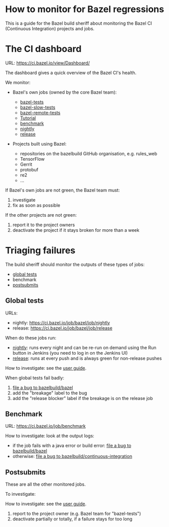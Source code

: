 # How to monitor for Bazel regressions

This is a guide for the Bazel build sheriff about monitoring the Bazel CI
(Continuous Integration) projects and jobs.

# The CI dashboard

URL: https://ci.bazel.io/view/Dashboard/

The dashboard gives a quick overview of the Bazel CI's health.

We monitor:

*   Bazel's own jobs (owned by the core Bazel team):

    -   [bazel-tests](https://ci.bazel.io/job/bazel-tests)
    -   [bazel-slow-tests](https://ci.bazel.io/job/bazel-slow-tests)
    -   [bazel-remote-tests](https://ci.bazel.io/job/bazel-remote-tests)
    -   [Tutorial](https://ci.bazel.io/job/Tutorial)
    -   [benchmark](https://ci.bazel.io/job/benchmark)
    -   [nightly](https://ci.bazel.io/job/bazel/job/nightly)
    -   [release](https://ci.bazel.io/job/bazel/job/release)

*   Projects built using Bazel:

    -   repositories on the bazelbuild GitHub organisation, e.g. rules\_web
    -   TensorFlow
    -   Gerrit
    -   protobuf
    -   re2
    -   ...

If Bazel's own jobs are not green, the Bazel team must:

1.  investigate
2.  fix as soon as possible

If the other projects are not green:

1.  report it to the project owners
2.  deactivate the project if it stays broken for more than a week

# Triaging failures

The build sheriff should monitor the outputs of these types of jobs:

*   [global tests](user.md#global-jobs)
*   benchmark
*   [postsubmits](user.md#postsubmit)

## Global tests

URLs:

*   nightly: https://ci.bazel.io/job/bazel/job/nightly
*   release: https://ci.bazel.io/job/bazel/job/release

When do these jobs run:

*   [nightly](https://ci.bazel.io/job/bazel/job/nightly): runs every night and
    can be re-run on demand using the Run button in Jenkins (you need to log in
    on the Jenkins UI)
*   [release](https://ci.bazel.io/job/bazel/job/release): runs at every push and
    is always green for non-release pushes

How to investigate: see the [user guide](user.md#global-jobs).

When global tests fail badly:

1.  [file a bug to bazelbuild/bazel](https://github.com/bazelbuild/bazel/issues/new)
2.  add the "breakage" label to the bug
3.  add the "release blocker" label if the breakage is on the release job

## Benchmark

URL: https://ci.bazel.io/job/benchmark

How to investigate: look at the output logs:

*   if the job fails with a java error or build error: [file a bug to
    bazelbuild/bazel](https://github.com/bazelbuild/bazel/issues/new)
*   otherwise: [file a bug to
    bazelbuild/continuous-integration](https://github.com/bazelbuild/bazel/continuous-integration/new)

## Postsubmits

These are all the other monitored jobs.

To investigate:

How to investigate: see the [user guide](user.md#presubmit).

1.  report to the project owner (e.g. Bazel team for "bazel-tests")
2.  deactivate partially or totally, if a failure stays for too long
